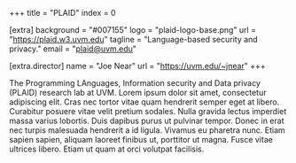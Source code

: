 +++
title = "PLAID"
index = 0

[extra]
background = "#007155"
logo = "plaid-logo-base.png"
url = "https://plaid.w3.uvm.edu"
tagline = "Language-based security and privacy."
email = "plaid@uvm.edu"

[extra.director]
name = "Joe Near"
url = "https://uvm.edu/~jnear"
+++

The <span class="plaid_highlight">P</span>rogramming <span
                    class="plaid_highlight">LA</span>nguages, <span class="plaid_highlight">I</span>nformation security
                and <span class="plaid_highlight">D</span>ata privacy (<span class="plaid_highlight">PLAID</span>)
                research lab at UVM. Lorem ipsum dolor sit amet, consectetur adipiscing elit. Cras nec tortor vitae quam hendrerit semper eget at libero. Curabitur posuere vitae velit pretium sodales. Nulla gravida lectus imperdiet massa varius lobortis. Duis dapibus purus ut pulvinar tempor. Donec in erat nec turpis malesuada hendrerit a id ligula. Vivamus eu pharetra nunc. Etiam sapien sapien, aliquam laoreet finibus ut, porttitor ut magna. Fusce vitae ultrices libero. Etiam ut quam at orci volutpat facilisis. 